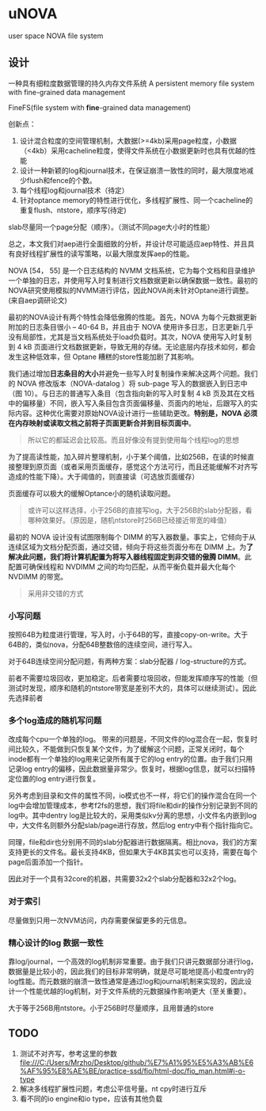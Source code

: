 # uNOVA

user space NOVA file system

## 设计

一种具有细粒度数据管理的持久内存文件系统
A persistent memory file system with fine-grained data management

FineFS(file system with **fine**-grained data management)

创新点：

1. 设计混合粒度的空间管理机制，大数据(>=4kb)采用page粒度，小数据（<4kb）采用cacheline粒度，使得文件系统在小数据更新时也具有优越的性能
2. 设计一种新颖的log和journal技术，在保证崩溃一致性的同时，最大限度地减少flush和fence的个数。
3. 每个线程log和journal技术（待定）
4. 针对optance memory的特性进行优化，多线程扩展性、同一个cacheline的重复flush、ntstore，顺序写(待定)

slab尽量同一个page分配（顺序）。（测试不同page大小时的性能）

总之，本文我们对aep进行全面细致的分析，并设计尽可能适应aep特性、并且具有良好线程扩展性的读写策略，以最大限度发挥aep的性能。

NOVA [54， 55] 是一个日志结构的 NVMM 文档系统，它为每个文档和目录维护一个单独的日志，并使用写入时复制进行文档数据更新以确保数据一致性。最初的NOVA研究使用模拟的NVMM进行评估，因此NOVA尚未针对Optane进行调整。(来自aep调研论文)

最初的NOVA设计有两个特性会降低傲腾的性能。首先，NOVA 为每个元数据更新附加的日志条目很小 – 40-64 B，并且由于 NOVA 使用许多日志，日志更新几乎没有局部性，尤其是当文档系统处于load负载时。其次，NOVA 使用写入时复制到 4 kB 页面进行文档数据更新，导致无用的存储。无论底层内存技术如何，都会发生这种低效率，但 Optane 糟糕的store性能加剧了其影响。

我们通过增加**日志条目的大小**并避免一些写入时复制操作来解决这两个问题。我们的 NOVA 修改版本（NOVA-datalog ）将 sub-page 写入的数据嵌入到日志中（图 10）。与日志的普通写入条目（包含指向新的写入时复制 4 kB 页及其在文档中的偏移量）不同，嵌入写入条目包含页面偏移量、页面内的地址，后跟写入的实际内容。这种优化需要对原始NOVA设计进行一些辅助更改。**特别是，NOVA 必须在内存映射或读取文档之前将子页面更新合并到目标页面中**。

> 所以它的都延迟会比较高。而且好像没有提到使用每个线程log的思想

为了提高读性能，加入碎片整理机制，小于某个阈值，比如256B，在读的时候直接整理到原页面（或者采用页面缓存，感觉这个方法可行，而且还能缓解不对齐写造成的性能下降）。大于阈值的，则直接读（可选放页面缓存）

页面缓存可以极大的缓解Optance小的随机读取问题。

> 或许可以这样选择，小于256B的直接写log，大于256B的slab分配器，看哪种效果好。（原因是，随机ntstore时256B已经接近带宽的峰值）

最初的 NOVA 设计没有试图限制每个 DIMM 的写入器数量。事实上，它倾向于从连续区域为文档分配页面，通过交错，倾向于将这些页面分布在 DIMM 上。为**了解决此问题，我们将计算机配置为将写入器线程固定到非交错的傲腾 DIMM**。此配置可确保线程和 NVDIMM 之间的均匀匹配，从而平衡负载并最大化每个 NVDIMM 的带宽。

> 采用非交错的方式

### 小写问题

按照64B为粒度进行管理，写入时，小于64B的写，直接copy-on-write。大于64B的，类似nova，分配64B整数倍的连续空间，进行写入。

对于64B连续空间分配问题，有两种方案：slab分配器 / log-structure的方式。

前者不需要垃圾回收，更加稳定。后者需要垃圾回收，但能发挥顺序写的性能（但测试时发现，顺序和随机的ntstore带宽是差别不大的，具体可以继续测试）。因此先选择前者

### 多个log造成的随机写问题

改成每个cpu一个单独的log。
带来的问题是，不同文件的log混合在一起，恢复时间比较久，不能做到只恢复某个文件，为了缓解这个问题，正常关闭时，每个inode都有一个单独的log用来记录所有属于它的log entry的位置。由于我们只用记录log entry的偏移，因此数据量非常少。恢复时，根据log信息，就可以扫描特定位置的log entry进行恢复。

另外考虑到目录和文件的属性不同，io模式也不一样，将它们的操作混合在同一个log中会增加管理成本，参考f2fs的思想，我们将file和dir的操作分别记录到不同的log中。其中dentry log是比较大的，采用类似kv分离的思想，小文件名内嵌到log中，大文件名则额外分配slab/page进行存放，然后log entry中有个指针指向它。

同理，file和dir也分别用不同的slab分配器进行数据隔离。相比nova，我们的方案支持更长的文件名。最长支持4KB，但如果大于4KB其实也可以支持，需要在每个page后面添加一个指针。

因此对于一个具有32core的机器，共需要32x2个slab分配器和32x2个log。

### 对于索引

尽量做到只用一次NVM访问，内存需要保留更多的元信息。

### 精心设计的log 数据一致性

靠log/journal，一个高效的log机制非常重要。由于我们只讲元数据部分进行log，数据量是比较小的，因此我们的目标非常明确，就是尽可能地提高小粒度entry的log性能。而元数据的崩溃一致性通常是通过log和journal机制来实现的，因此设计一个性能优越的log机制，对于文件系统的元数据操作影响更大（至关重要）。

大于等于256B用ntstore。小于256B时尽量顺序，且用普通的store

## TODO

1. 测试不对齐写，参考这里的参数 <file:///C:/Users/Mrzho/Desktop/github/%E7%A1%95%E5%A3%AB%E6%AF%95%E8%AE%BE/practice-ssd/fio/html-doc/fio_man.html#i-o-type>
2. 解决多线程扩展性问题，考虑公平信号量。nt cpy时进行互斥
3. 看不同的io engine和io type，应该有其他负载

